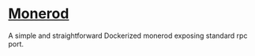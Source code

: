 # [Monerod](https://github.com/sethforprivacy/simple-monerod-docker)

A simple and straightforward Dockerized monerod exposing standard rpc port. 
